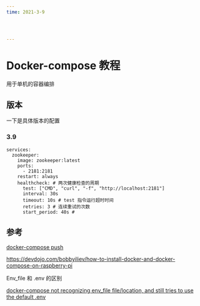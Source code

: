 ```yaml
---
time: 2021-3-9




---
```

# Docker-compose 教程

用于单机的容器编排

## 版本

一下是具体版本的配置

### 3.9

```
services:
  zookeeper:
    image: zookeeper:latest
    ports:
      - 2181:2181
    restart: always
    healthcheck: # 两次健康检查的周期
      test: ["CMD", "curl", "-f", "http://localhost:2181"]
      interval: 30s
      timeout: 10s # test 指令运行超时时间
      retries: 3 # 连续重试的次数
      start_period: 40s # 
```



## 参考

[docker-compose push](https://docs.docker.com/compose/reference/push/)

https://devdojo.com/bobbyiliev/how-to-install-docker-and-docker-compose-on-raspberry-pi

Env_file 和 .env 的区别

[docker-compose not recognizing env_file file/location, and still tries to use the default .env](https://stackoverflow.com/questions/39542905/docker-compose-not-recognizing-env-file-file-location-and-still-tries-to-use-th)

